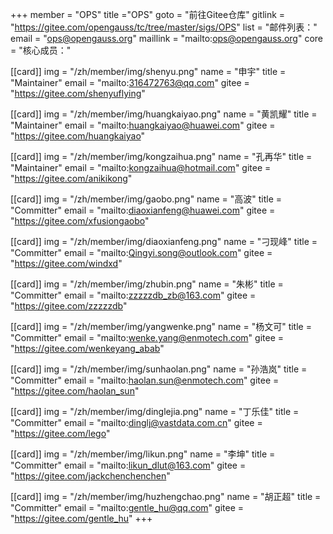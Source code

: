 ﻿+++
member = "OPS"
title ="OPS"
goto = "前往Gitee仓库"
gitlink = "https://gitee.com/opengauss/tc/tree/master/sigs/OPS"
list = "邮件列表："
email = "ops@opengauss.org"
maillink = "mailto:ops@opengauss.org"
core = "核心成员："


[[card]]
img = "/zh/member/img/shenyu.png"
name = "申宇"
title = "Maintainer"
email = "mailto:316472763@qq.com"
gitee = "https://gitee.com/shenyuflying"

[[card]]
img = "/zh/member/img/huangkaiyao.png"
name = "黄凯耀"
title = "Maintainer"
email = "mailto:huangkaiyao@huawei.com"
gitee = "https://gitee.com/huangkaiyao"

[[card]]
img = "/zh/member/img/kongzaihua.png"
name = "孔再华"
title = "Maintainer"
email = "mailto:kongzaihua@hotmail.com"
gitee = "https://gitee.com/anikikong"


[[card]]
img = "/zh/member/img/gaobo.png"
name = "高波"
title = "Committer"
email = "mailto:diaoxianfeng@huawei.com"
gitee = "https://gitee.com/xfusiongaobo"

[[card]]
img = "/zh/member/img/diaoxianfeng.png"
name = "刁现峰"
title = "Committer"
email = "mailto:Qingyi.song@outlook.com"
gitee = "https://gitee.com/windxd"

[[card]]
img = "/zh/member/img/zhubin.png"
name = "朱彬"
title = "Committer"
email = "mailto:zzzzzdb_zb@163.com"
gitee = "https://gitee.com/zzzzzdb"

[[card]]
img = "/zh/member/img/yangwenke.png"
name = "杨文可"
title = "Committer"
email = "mailto:wenke.yang@enmotech.com"
gitee = "https://gitee.com/wenkeyang_abab"

[[card]]
img = "/zh/member/img/sunhaolan.png"
name = "孙浩岚"
title = "Committer"
email = "mailto:haolan.sun@enmotech.com"
gitee = "https://gitee.com/haolan_sun"

[[card]]
img = "/zh/member/img/dinglejia.png"
name = "丁乐佳"
title = "Committer"
email = "mailto:dinglj@vastdata.com.cn"
gitee = "https://gitee.com/lego"

[[card]]
img = "/zh/member/img/likun.png"
name = "李坤"
title = "Committer"
email = "mailto:likun_dlut@163.com"
gitee = "https://gitee.com/jackchenchenchen"

[[card]]
img = "/zh/member/img/huzhengchao.png"
name = "胡正超"
title = "Committer"
email = "mailto:gentle_hu@qq.com"
gitee = "https://gitee.com/gentle_hu"
+++